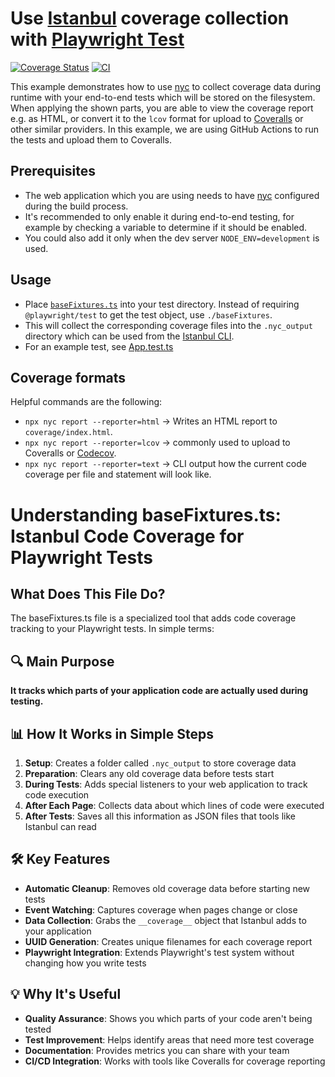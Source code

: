 # Use [Istanbul](https://istanbul.js.org) coverage collection with [Playwright Test](https://playwright.dev/docs/test-intro)

[![Coverage Status](https://coveralls.io/repos/github/jpourdanis/playwright-test-coverage/badge.svg)](https://coveralls.io/github/jpourdanis/playwright-test-coverage)
[![CI](https://github.com/jpourdanis/playwright-test-coverage/actions/workflows/nodejs.yml/badge.svg)](https://github.com/jpourdanis/playwright-test-coverage/actions/workflows/nodejs.yml)

This example demonstrates how to use [nyc](https://github.com/istanbuljs/nyc) to collect coverage data during runtime with your end-to-end tests which will be stored on the filesystem. When applying the shown parts, you are able to view the coverage report e.g. as HTML, or convert it to the `lcov` format for upload to [Coveralls](https://coveralls.io/) or other similar providers. In this example, we are using GitHub Actions to run the tests and upload them to Coveralls.

## Prerequisites

- The web application which you are using needs to have [nyc](https://github.com/istanbuljs/nyc) configured during the build process.
- It's recommended to only enable it during end-to-end testing, for example by checking a variable to determine if it should be enabled.
- You could also add it only when the dev server `NODE_ENV=development` is used.

## Usage

- Place [`baseFixtures.ts`](https://github.com/jpourdanis/playwright-test-coverage/blob/main/e2e/baseFixtures.ts) into your test directory. Instead of requiring `@playwright/test` to get the test object, use `./baseFixtures`.
- This will collect the corresponding coverage files into the `.nyc_output` directory which can be used from the [Istanbul CLI](https://github.com/istanbuljs/nyc).
- For an example test, see [App.test.ts](/e2e/App.test.ts)

## Coverage formats

Helpful commands are the following:

- `npx nyc report --reporter=html` -> Writes an HTML report to `coverage/index.html`.
- `npx nyc report --reporter=lcov` -> commonly used to upload to Coveralls or [Codecov](https://about.codecov.io/).
- `npx nyc report --reporter=text` -> CLI output how the current code coverage per file and statement will look like.


# Understanding baseFixtures.ts: Istanbul Code Coverage for Playwright Tests

## What Does This File Do?

The baseFixtures.ts file is a specialized tool that adds code coverage tracking to your Playwright tests. In simple terms:

## 🔍 Main Purpose

**It tracks which parts of your application code are actually used during testing.**

## 📊 How It Works in Simple Steps

1. **Setup**: Creates a folder called `.nyc_output` to store coverage data
2. **Preparation**: Clears any old coverage data before tests start
3. **During Tests**: Adds special listeners to your web application to track code execution
4. **After Each Page**: Collects data about which lines of code were executed
5. **After Tests**: Saves all this information as JSON files that tools like Istanbul can read

## 🛠️ Key Features

- **Automatic Cleanup**: Removes old coverage data before starting new tests
- **Event Watching**: Captures coverage when pages change or close
- **Data Collection**: Grabs the `__coverage__` object that Istanbul adds to your application
- **UUID Generation**: Creates unique filenames for each coverage report
- **Playwright Integration**: Extends Playwright's test system without changing how you write tests

## 💡 Why It's Useful

- **Quality Assurance**: Shows you which parts of your code aren't being tested
- **Test Improvement**: Helps identify areas that need more test coverage
- **Documentation**: Provides metrics you can share with your team
- **CI/CD Integration**: Works with tools like Coveralls for coverage reporting
